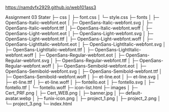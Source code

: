 https://namdvfx2929.github.io/web101ass3

Assignment 03 Stater
├─ css
│ ├─ font.css
│ └─ style.css
├─ fonts
│ ├─ OpenSans-Italic-webfont.eot
│ ├─ OpenSans-Italic-webfont.svg
│ ├─ OpenSans-Italic-webfont.ttf
│ ├─ OpenSans-Italic-webfont.woff
│ ├─ OpenSans-Light-webfont.eot
│ ├─ OpenSans-Light-webfont.svg
│ ├─ OpenSans-Light-webfont.ttf
│ ├─ OpenSans-Light-webfont.woff
│ ├─ OpenSans-LightItalic-webfont.eot
│ ├─ OpenSans-LightItalic-webfont.svg
│ ├─ OpenSans-LightItalic-webfont.ttf
│ ├─ OpenSans-LightItalic-webfont.woff
│ ├─ OpenSans-Regular-webfont.eot
│ ├─ OpenSans-Regular-webfont.svg
│ ├─ OpenSans-Regular-webfont.ttf
│ ├─ OpenSans-Regular-webfont.woff
│ ├─ OpenSans-Semibold-webfont.eot
│ ├─ OpenSans-Semibold-webfont.svg
│ ├─ OpenSans-Semibold-webfont.ttf
│ ├─ OpenSans-Semibold-webfont.woff
│ ├─ et-line.eot
│ ├─ et-line.svg
│ ├─ et-line.ttf
│ ├─ et-line.woff
│ ├─ fontello.eot
│ ├─ fontello.svg
│ ├─ fontello.ttf
│ └─ fontello.woff
├─ icon-list.html
├─ images
│ ├─ Cert_PRF.png
│ ├─ Cert_WEB.png
│ ├─ banner.jpg
│ ├─ default-avatar.webp
│ ├─ funix-icon.png
│ ├─ project_1.png
│ ├─ project_2.png
│ └─ project_3.png
└─ index.html

```

```
